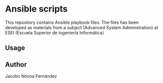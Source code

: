 #   Ansible scripts
This repository contains Ansible
playbook files. The files has been
developed as materials from a subject
(Advanced System Administration) at
ESEI (Escuela Superior de ingeniería
Informática)

## Usage

## Author
Jacobo Nóvoa Fernández